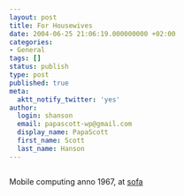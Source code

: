 ```yaml
---
layout: post
title: For Housewives
date: 2004-06-25 21:06:19.000000000 +02:00
categories:
- General
tags: []
status: publish
type: post
published: true
meta:
  aktt_notify_twitter: 'yes'
author:
  login: shanson
  email: papascott-wp@gmail.com
  display_name: PapaScott
  first_name: Scott
  last_name: Hanson
---
```

<p><a href="http://arrog.antville.org/stories/831784/"><img src="https://res.cloudinary.com/papascott/image/upload/wordpress/wp-content/uploads/2004/06/forhousewives.jpg" alt="" border="0" /></a></p>
<p>Mobile computing anno 1967, at <a href="http://arrog.antville.org/stories/831784/">sofa</a></p>
